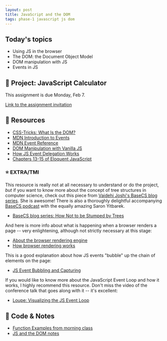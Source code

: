 ```yaml
---
layout: post
title: JavaScript and the DOM
tags: phase-1 javascript js dom
---
```


## Today's topics

- Using JS in the browser
- The DOM: the Document Object Model
- DOM manipulation with JS
- Events in JS

## 🎯 Project: JavaScript Calculator

This assignment is due Monday, Feb 7.

[Link to the assignment invitation](https://classroom.github.com/a/mEE4GJ98)

## 🔖 Resources

- [CSS-Tricks: What Is the DOM?](https://css-tricks.com/dom/)
- [MDN Introduction to Events](https://developer.mozilla.org/en-US/docs/Learn/JavaScript/Building_blocks/Events)
- [MDN Event Reference](https://developer.mozilla.org/en-US/docs/Web/Events)
- [DOM Manipulation with Vanilla JS](https://www.sitepoint.com/dom-manipulation-vanilla-javascript-no-jquery/)
- [How JS Event Delegation Works](https://davidwalsh.name/event-delegate)
- [Chapters 13-15 of Eloquent JavaScript](https://eloquentjavascript.net/)

### ⭐️ EXTRA/TMI

This resource is really not at all necessary to understand or do the project, _but_ if you want to know more about the concept of tree structures in computer science, check out this piece from [Vaidehi Joshi's BaseCS blog series](https://medium.com/basecs). She is awesome! There is also a thoroughly delightful accompanying [BaseCS podcast](https://www.codenewbie.org/basecs) with the equally amazing Saron Yitbarek.

- [BaseCS blog series: How Not to be Stumped by Trees](https://medium.com/basecs/how-to-not-be-stumped-by-trees-5f36208f68a7)

And here is more info about what is happening when a browser renders a page -- very enlightening, although not strictly necessary at this stage:

- [About the browser rendering engine](https://www.html5rocks.com/en/tutorials/internals/howbrowserswork/#The_rendering_engine)
- [How browser rendering works](https://blog.logrocket.com/how-browser-rendering-works-behind-the-scenes-6782b0e8fb10/)

This is a good explanation about how JS events "bubble" up the chain of elements on the page:

- [JS Event Bubbling and Capturing](https://javascript.info/bubbling-and-capturing)

If you would like to know more about the JavaScript Event Loop and how it works, I highly recommend this resource. Don't miss the video of the conference talk that goes along with it -- it's excellent:

- [Loupe: Visualizing the JS Event Loop](http://latentflip.com/loupe)

## 🦉 Code & Notes

- [Function Examples from morning class](https://github.com/Momentum-Team-11/example-js-functions)
- [JS and the DOM notes](https://github.com/Momentum-Team-11/notes/blob/main/js-dom.md)
